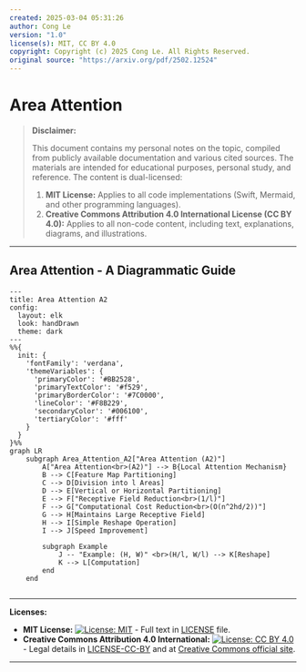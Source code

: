 ```yaml
---
created: 2025-03-04 05:31:26
author: Cong Le
version: "1.0"
license(s): MIT, CC BY 4.0
copyright: Copyright (c) 2025 Cong Le. All Rights Reserved.
original source: "https://arxiv.org/pdf/2502.12524"
---
```




# Area Attention
> **Disclaimer:**
>
> This document contains my personal notes on the topic,
> compiled from publicly available documentation and various cited sources.
> The materials are intended for educational purposes, personal study, and reference.
> The content is dual-licensed:
> 1. **MIT License:** Applies to all code implementations (Swift, Mermaid, and other programming languages).
> 2. **Creative Commons Attribution 4.0 International License (CC BY 4.0):** Applies to all non-code content, including text, explanations, diagrams, and illustrations.
---


## Area Attention - A Diagrammatic Guide 



```mermaid
---
title: Area Attention A2
config:
  layout: elk
  look: handDrawn
  theme: dark
---
%%{
  init: {
    'fontFamily': 'verdana',
    'themeVariables': {
      'primaryColor': '#BB2528',
      'primaryTextColor': '#f529',
      'primaryBorderColor': '#7C0000',
      'lineColor': '#F8B229',
      'secondaryColor': '#006100',
      'tertiaryColor': '#fff'
    }
  }
}%%
graph LR
    subgraph Area_Attention_A2["Area Attention (A2)"]
        A["Area Attention<br>(A2)"] --> B{Local Attention Mechanism}
        B --> C[Feature Map Partitioning]
        C --> D[Division into l Areas]
        D --> E[Vertical or Horizontal Partitioning]
        E --> F["Receptive Field Reduction<br>(1/l)"]
        F --> G["Computational Cost Reduction<br>(O(n^2hd/2))"]
        G --> H[Maintains Large Receptive Field]
        H --> I[Simple Reshape Operation]
        I --> J[Speed Improvement]
        
        subgraph Example
            J -- "Example: (H, W)" <br>(H/l, W/l) --> K[Reshape]
            K --> L[Computation]
        end
    end
    
```



---
**Licenses:**

- **MIT License:**  [![License: MIT](https://img.shields.io/badge/License-MIT-yellow.svg)](LICENSE) - Full text in [LICENSE](LICENSE) file.
- **Creative Commons Attribution 4.0 International:** [![License: CC BY 4.0](https://licensebuttons.net/l/by/4.0/88x31.png)](LICENSE-CC-BY) - Legal details in [LICENSE-CC-BY](LICENSE-CC-BY) and at [Creative Commons official site](http://creativecommons.org/licenses/by/4.0/).

---